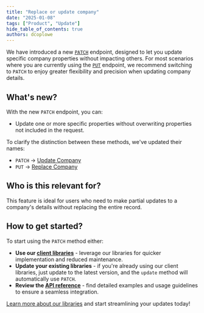 ```yaml
---
title: "Replace or update company"
date: "2025-01-08"
tags: ["Product", "Update"]
hide_table_of_contents: true
authors: dcoplowe
---
```


We have introduced a new [`PATCH`](/platform-api#/operations/update-company) endpoint, designed to let you update specific company properties without impacting others. 
For most scenarios where you are currently using the [`PUT`](/platform-api#/operations/replace-company) endpoint, we recommend switching to `PATCH` to enjoy greater flexibility and precision when updating company details.

## What's new?

With the new `PATCH` endpoint, you can:
- Update one or more specific properties without overwriting properties not included in the request.

To clarify the distinction between these methods, we've updated their names:
- `PATCH` -> [Update Company](/platform-api#/operations/update-company)
- `PUT` -> [Replace Company](/platform-api#/operations/replace-company)

## Who is this relevant for?

This feature is ideal for users who need to make partial updates to a company's details without replacing the entire record.

## How to get started?

To start using the `PATCH` method either:

- **Use our [client libraries](/get-started/libraries)** - leverage our libraries for quicker implementation and reduced maintenance.
- **Update your existing libraries** - if you're already using our client libraries, just update to the latest version, and the `update` method will automatically use `PATCH`.
- **Review the [API reference](/platform-api#/operations/update-company)** - find detailed examples and usage guidelines to ensure a seamless integration.

[Learn more about our libraries](/get-started/libraries) and start streamlining your updates today!